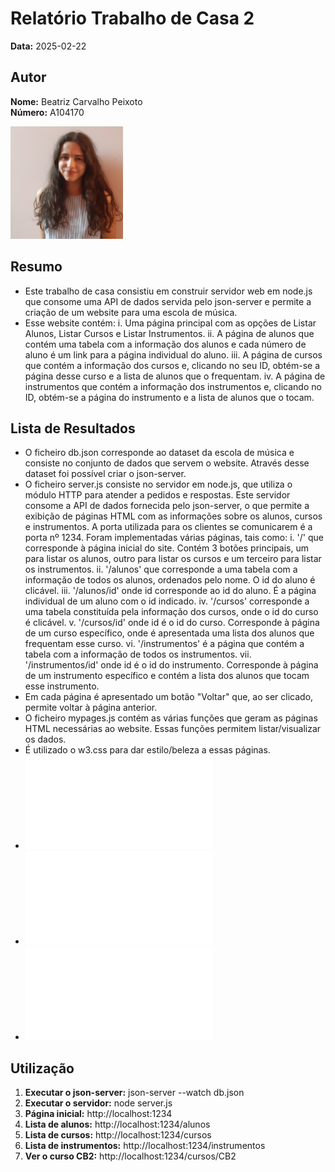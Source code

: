 # Relatório Trabalho de Casa 2

**Data:** 2025-02-22

## Autor

**Nome:** Beatriz Carvalho Peixoto  
**Número:** A104170  

![Fotografia de identificação](../foto_identificacao.png)

## Resumo
- Este trabalho de casa consistiu em construir servidor web em node.js que consome uma API de dados servida pelo json-server e permite a criação de um website para uma escola de música.
- Esse website contém:
    i. Uma página principal com as opções de Listar Alunos, Listar Cursos e Listar Instrumentos.
    ii. A página de alunos que contém uma tabela com a informação dos alunos e cada número de aluno é um link para a página individual do aluno.
    iii. A página de cursos que contém a informação dos cursos e, clicando no seu ID, obtém-se a página desse curso e a lista de alunos que o frequentam.
    iv. A página de instrumentos que contém a informação dos instrumentos e, clicando no ID, obtém-se a página do instrumento e a lista de alunos que o tocam.


## Lista de Resultados
- O ficheiro db.json corresponde ao dataset da escola de música e consiste no conjunto de dados que servem o website. Através desse dataset foi possível criar o json-server.
- O ficheiro server.js consiste no servidor em node.js, que utiliza o módulo HTTP para atender a pedidos e respostas. Este servidor consome a API de dados fornecida pelo json-server, o que permite a exibição de páginas HTML com as informações sobre os alunos, cursos e instrumentos. A porta utilizada para os clientes se comunicarem é a porta nº 1234. Foram implementadas várias páginas, tais como:
    i. '/' que corresponde à página inicial do site. Contém 3 botões principais, um para listar os alunos, outro para listar os cursos e um terceiro para listar os instrumentos.
    ii. '/alunos' que corresponde a uma tabela com a informação de todos os alunos, ordenados pelo nome. O id do aluno é clicável.
    iii. '/alunos/id' onde id corresponde ao id do aluno. É a página individual de um aluno com o id indicado.
    iv. '/cursos' corresponde a uma tabela constituída pela informação dos cursos, onde o id do curso é clicável.
    v. '/cursos/id' onde id é o id do curso. Corresponde à página de um curso específico, onde é apresentada uma lista dos alunos que frequentam esse curso.
    vi. '/instrumentos' é a página que contém a tabela com a informação de todos os instrumentos.
    vii. '/instrumentos/id' onde id é o id do instrumento. Corresponde à página de um instrumento específico e contém a lista dos alunos que tocam esse instrumento.
- Em cada página é apresentado um botão "Voltar" que, ao ser clicado, permite voltar à página anterior.
- O ficheiro mypages.js contém as várias funções que geram as páginas HTML necessárias ao website. Essas funções permitem listar/visualizar os dados.
- É utilizado o w3.css para dar estilo/beleza a essas páginas.
- ![db.json](db.json)
- ![server.js](server.js)
- ![mypages.js](mypages.js)

## Utilização
1. **Executar o json-server:** json-server --watch db.json
2. **Executar o servidor:** node server.js
3. **Página inicial:** http://localhost:1234
4. **Lista de alunos:** http://localhost:1234/alunos
5. **Lista de cursos:** http://localhost:1234/cursos
6. **Lista de instrumentos:** http://localhost:1234/instrumentos
7. **Ver o curso CB2:** http://localhost:1234/cursos/CB2

